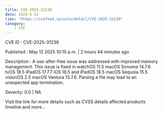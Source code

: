 ```yaml
---
title: CVE-2025-31239
date: 2025-5-12
lien: "https://cvefeed.io/vuln/detail/CVE-2025-31239"
category:
    - CVE
---
```


CVE ID : CVE-2025-31239

Published :  May 12
2025
10:15 p.m. | 2 hours
44 minutes ago

Description : A use-after-free issue was addressed with improved memory management. This issue is fixed in watchOS 11.5
macOS Sonoma 14.7.6
tvOS 18.5
iPadOS 17.7.7
iOS 18.5 and iPadOS 18.5
macOS Sequoia 15.5
visionOS 2.5
macOS Ventura 13.7.6. Parsing a file may lead to an unexpected app termination.

Severity: 0.0 | NA

Visit the link for more details
such as CVSS details
affected products
timeline
and more...
